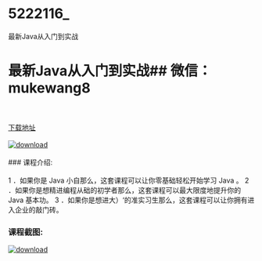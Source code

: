 # 5222116_
最新Java从入门到实战
# 最新Java从入门到实战## 微信：mukewang8
<br/></br>[下载地址](http://www.36tz.cn/article/5222116 "下载地址")
<br/></br>[![download](http://36tz.cn/muke_img/2021_12_1-66-300x167.png "下载地址")](http://www.36tz.cn/article/5222116 "下载地址")
<br/></br>### 课程介绍:<br/></br>1 ．如果你是 Java 小自那么，这套课程可以让你零基础轻松开始学习 Java 。
2 ．如果你是想精进编程从础的初学者那么，这套课程可以最大限度地提升你的 Java 基本功。
3 ．如果你是想进大）‘的准实习生那么，这套课程可以让你拥有进入企业的敲门砖。

### 课程截图:
[![download](http://36tz.cn/muke_img/2021_12_2-31.png "下载地址")](http://www.36tz.cn/article/5222116 "下载地址")
